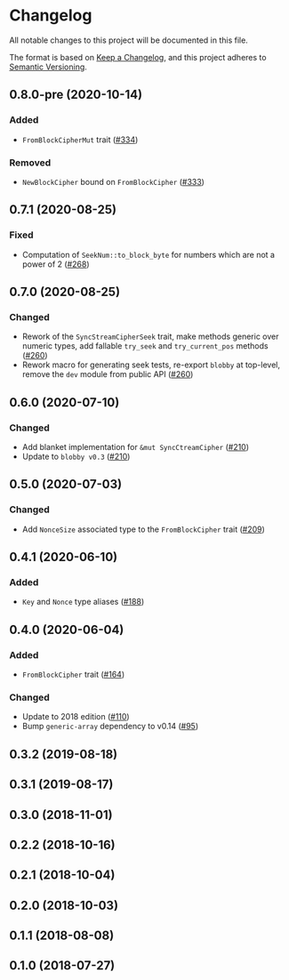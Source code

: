 # Changelog

All notable changes to this project will be documented in this file.

The format is based on [Keep a Changelog](https://keepachangelog.com/en/1.0.0/),
and this project adheres to [Semantic Versioning](https://semver.org/spec/v2.0.0.html).

## 0.8.0-pre (2020-10-14)
### Added
- `FromBlockCipherMut` trait ([#334])

### Removed
- `NewBlockCipher` bound on `FromBlockCipher` ([#333])

[#334]: https://github.com/RustCrypto/traits/pull/334
[#333]: https://github.com/RustCrypto/traits/pull/333

## 0.7.1 (2020-08-25)
### Fixed
- Computation of `SeekNum::to_block_byte` for numbers which are not a power of 2 ([#268])

[#268]: https://github.com/RustCrypto/traits/pull/268

## 0.7.0 (2020-08-25)
### Changed
- Rework of the `SyncStreamCipherSeek` trait, make methods generic over
numeric types, add fallable `try_seek` and `try_current_pos` methods ([#260])
- Rework macro for generating seek tests, re-export `blobby` at top-level,
remove the `dev` module from public API ([#260])

[#260]: https://github.com/RustCrypto/traits/pull/260

## 0.6.0 (2020-07-10)
### Changed
- Add blanket implementation for `&mut SyncCtreamCipher` ([#210])
- Update to `blobby v0.3` ([#210])

[#210]: https://github.com/RustCrypto/traits/pull/210

## 0.5.0 (2020-07-03)
### Changed
- Add `NonceSize` associated type to the `FromBlockCipher` trait ([#209])

[#209]: https://github.com/RustCrypto/traits/pull/209

## 0.4.1 (2020-06-10)
### Added
- `Key` and `Nonce` type aliases ([#188])

[#188]: https://github.com/RustCrypto/traits/issues/188

## 0.4.0 (2020-06-04)
### Added
- `FromBlockCipher` trait ([#164])

### Changed
- Update to 2018 edition ([#110])
- Bump `generic-array` dependency to v0.14 ([#95])

[#164]: https://github.com/RustCrypto/traits/issues/164
[#110]: https://github.com/RustCrypto/traits/issues/110
[#95]: https://github.com/RustCrypto/traits/pull/95

## 0.3.2 (2019-08-18)

## 0.3.1 (2019-08-17)

## 0.3.0 (2018-11-01)

## 0.2.2 (2018-10-16)

## 0.2.1 (2018-10-04)

## 0.2.0 (2018-10-03)

## 0.1.1 (2018-08-08)

## 0.1.0 (2018-07-27)

